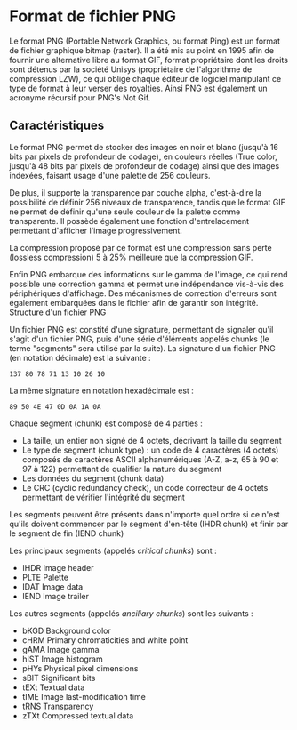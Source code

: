 # Format de fichier PNG

Le format PNG (Portable Network Graphics, ou format Ping) est un format de fichier graphique bitmap (raster). Il a été mis au point en 1995 afin de fournir une alternative libre au format GIF, format propriétaire dont les droits sont détenus par la société Unisys (propriétaire de l'algorithme de compression LZW), ce qui oblige chaque éditeur de logiciel manipulant ce type de format à leur verser des royalties. Ainsi PNG est également un acronyme récursif pour PNG's Not Gif.

## Caractéristiques

Le format PNG permet de stocker des images en noir et blanc (jusqu'à 16 bits par pixels de profondeur de codage), en couleurs réelles (True color, jusqu'à 48 bits par pixels de profondeur de codage) ainsi que des images indexées, faisant usage d'une palette de 256 couleurs.

De plus, il supporte la transparence par couche alpha, c'est-à-dire la possibilité de définir 256 niveaux de transparence, tandis que le format GIF ne permet de définir qu'une seule couleur de la palette comme transparente. Il possède également une fonction d'entrelacement permettant d'afficher l'image progressivement.

La compression proposé par ce format est une compression sans perte (lossless compression) 5 à 25% meilleure que la compression GIF.

Enfin PNG embarque des informations sur le gamma de l'image, ce qui rend possible une correction gamma et permet une indépendance vis-à-vis des périphériques d'affichage. Des mécanismes de correction d'erreurs sont également embarquées dans le fichier afin de garantir son intégrité.
Structure d'un fichier PNG

Un fichier PNG est constité d'une signature, permettant de signaler qu'il s'agit d'un fichier PNG, puis d'une série d'éléments appelés chunks (le terme "segments" sera utilisé par la suite). La signature d'un fichier PNG (en notation décimale) est la suivante :

```
137 80 78 71 13 10 26 10
```

La même signature en notation hexadécimale est :

```
89 50 4E 47 0D 0A 1A 0A
```

Chaque segment (chunk) est composé de 4 parties :

 - La taille, un entier non signé de 4 octets, décrivant la taille du segment
 - Le type de segment (chunk type) : un code de 4 caractères (4 octets) composés de caractères ASCII alphanumériques (A-Z, a-z, 65 à 90 et 97 à 122) permettant de qualifier la nature du segment
 - Les données du segment (chunk data)
 - Le CRC (cyclic redundancy check), un code correcteur de 4 octets permettant de vérifier l'intégrité du segment


Les segments peuvent être présents dans n'importe quel ordre si ce n'est qu'ils doivent commencer par le segment d'en-tête (IHDR chunk) et finir par le segment de fin (IEND chunk)


Les principaux segments (appelés *critical chunks*) sont :

 - IHDR Image header
 - PLTE Palette
 - IDAT Image data
 - IEND Image trailer


Les autres segments (appelés *anciliary chunks*) sont les suivants :

 - bKGD Background color
 - cHRM Primary chromaticities and white point
 - gAMA Image gamma
 - hIST Image histogram
 - pHYs Physical pixel dimensions
 - sBIT Significant bits
 - tEXt Textual data
 - tIME Image last-modification time
 - tRNS Transparency
 - zTXt Compressed textual data
